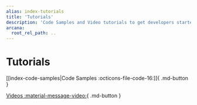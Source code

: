 ```yaml
---
alias: index-tutorials
title: 'Tutorials'
description: 'Code Samples and Video tutorials to get developers started quickly with the Arcana Auth SDK.'
arcana:
  root_rel_path: ..
---
```


# Tutorials

[[index-code-samples|Code Samples :octicons-file-code-16:]]{ .md-button }

[Videos :material-message-video:](./videos/index.md){ .md-button }